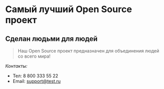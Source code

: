 # Самый лучший Open Source проект

## Сделан людьми для людей

> Наш Open Source проект предназначен для объединения людей со всего мира!

_Контакты:_
- Тел: 8 800 333 55 22
- Email: support@test.ru
